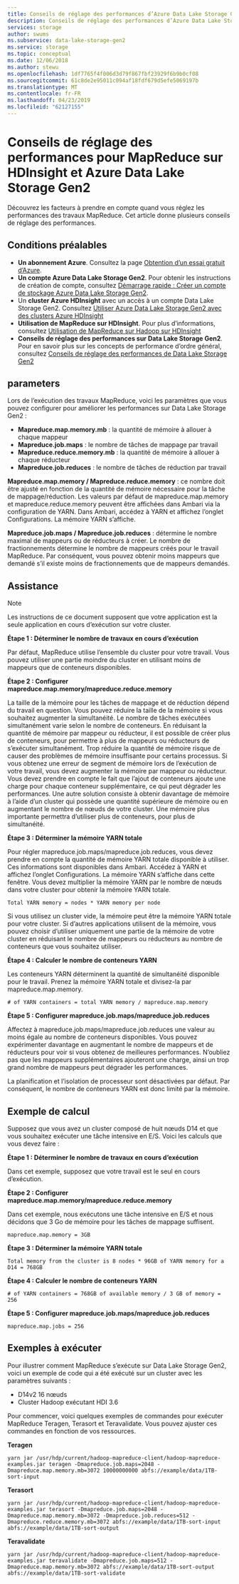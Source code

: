 ```yaml
---
title: Conseils de réglage des performances d’Azure Data Lake Storage Gen2 MapReduce | Microsoft Docs
description: Conseils de réglage des performances d’Azure Data Lake Storage Gen2 MapReduce
services: storage
author: swums
ms.subservice: data-lake-storage-gen2
ms.service: storage
ms.topic: conceptual
ms.date: 12/06/2018
ms.author: stewu
ms.openlocfilehash: 1df7765f4f006d3d79f867fbf23929f6b9b0cf08
ms.sourcegitcommit: 61c8de2e95011c094af18fdf679d5efe5069197b
ms.translationtype: MT
ms.contentlocale: fr-FR
ms.lasthandoff: 04/23/2019
ms.locfileid: "62127155"
---
```

# <a name="performance-tuning-guidance-for-mapreduce-on-hdinsight-and-azure-data-lake-storage-gen2"></a>Conseils de réglage des performances pour MapReduce sur HDInsight et Azure Data Lake Storage Gen2

Découvrez les facteurs à prendre en compte quand vous réglez les performances des travaux MapReduce. Cet article donne plusieurs conseils de réglage des performances.

## <a name="prerequisites"></a>Conditions préalables

* **Un abonnement Azure**. Consultez la page [Obtention d’un essai gratuit d’Azure](https://azure.microsoft.com/pricing/free-trial/).
* **Un compte Azure Data Lake Storage Gen2**. Pour obtenir les instructions de création de compte, consultez [Démarrage rapide : Créer un compte de stockage Azure Data Lake Storage Gen2](data-lake-storage-quickstart-create-account.md).
* Un **cluster Azure HDInsight** avec un accès à un compte Data Lake Storage Gen2. Consultez [Utiliser Azure Data Lake Storage Gen2 avec des clusters Azure HDInsight](https://docs.microsoft.com/azure/hdinsight/hdinsight-hadoop-use-data-lake-storage-gen2)
* **Utilisation de MapReduce sur HDInsight**.  Pour plus d’informations, consultez [Utilisation de MapReduce sur Hadoop sur HDInsight](https://docs.microsoft.com/azure/hdinsight/hdinsight-use-mapreduce)
* **Conseils de réglage des performances sur Data Lake Storage Gen2**.  Pour en savoir plus sur les concepts de performance d’ordre général, consultez [Conseils de réglage des performances de Data Lake Storage Gen2](data-lake-storage-performance-tuning-guidance.md)

## <a name="parameters"></a>parameters

Lors de l’exécution des travaux MapReduce, voici les paramètres que vous pouvez configurer pour améliorer les performances sur Data Lake Storage Gen2 :

* **Mapreduce.map.memory.mb** : la quantité de mémoire à allouer à chaque mappeur
* **Mapreduce.job.maps** : le nombre de tâches de mappage par travail
* **Mapreduce.reduce.memory.mb** : la quantité de mémoire à allouer à chaque réducteur
* **Mapreduce.job.reduces** : le nombre de tâches de réduction par travail

**Mapreduce.map.memory / Mapreduce.reduce.memory** : ce nombre doit être ajusté en fonction de la quantité de mémoire nécessaire pour la tâche de mappage/réduction.  Les valeurs par défaut de mapreduce.map.memory et mapreduce.reduce.memory peuvent être affichées dans Ambari via la configuration de YARN.  Dans Ambari, accédez à YARN et affichez l’onglet Configurations.  La mémoire YARN s’affiche.  

**Mapreduce.job.maps / Mapreduce.job.reduces** : détermine le nombre maximal de mappeurs ou de réducteurs à créer.  Le nombre de fractionnements détermine le nombre de mappeurs créés pour le travail MapReduce.  Par conséquent, vous pouvez obtenir moins mappeurs que demandé s’il existe moins de fractionnements que de mappeurs demandés.       

## <a name="guidance"></a>Assistance

> [!NOTE]
> Les instructions de ce document supposent que votre application est la seule application en cours d’exécution sur votre cluster.

**Étape 1 : Déterminer le nombre de travaux en cours d’exécution**

Par défaut, MapReduce utilise l’ensemble du cluster pour votre travail.  Vous pouvez utiliser une partie moindre du cluster en utilisant moins de mappeurs que de conteneurs disponibles.        

**Étape 2 : Configurer mapreduce.map.memory/mapreduce.reduce.memory**

La taille de la mémoire pour les tâches de mappage et de réduction dépend du travail en question.  Vous pouvez réduire la taille de la mémoire si vous souhaitez augmenter la simultanéité.  Le nombre de tâches exécutées simultanément varie selon le nombre de conteneurs.  En réduisant la quantité de mémoire par mappeur ou réducteur, il est possible de créer plus de conteneurs, pour permettre à plus de mappeurs ou réducteurs de s’exécuter simultanément.  Trop réduire la quantité de mémoire risque de causer des problèmes de mémoire insuffisante pour certains processus.  Si vous obtenez une erreur de segment de mémoire lors de l’exécution de votre travail, vous devez augmenter la mémoire par mappeur ou réducteur.  Vous devez prendre en compte le fait que l’ajout de conteneurs ajoute une charge pour chaque conteneur supplémentaire, ce qui peut dégrader les performances.  Une autre solution consiste à obtenir davantage de mémoire à l’aide d’un cluster qui possède une quantité supérieure de mémoire ou en augmentant le nombre de nœuds de votre cluster.  Une mémoire plus importante permettra d’utiliser plus de conteneurs, pour plus de simultanéité.  

**Étape 3 : Déterminer la mémoire YARN totale**

Pour régler mapreduce.job.maps/mapreduce.job.reduces, vous devez prendre en compte la quantité de mémoire YARN totale disponible à utiliser.  Ces informations sont disponibles dans Ambari.  Accédez à YARN et affichez l’onglet Configurations.  La mémoire YARN s’affiche dans cette fenêtre.  Vous devez multiplier la mémoire YARN par le nombre de nœuds dans votre cluster pour obtenir la mémoire YARN totale.

    Total YARN memory = nodes * YARN memory per node

Si vous utilisez un cluster vide, la mémoire peut être la mémoire YARN totale pour votre cluster.  Si d’autres applications utilisent de la mémoire, vous pouvez choisir d’utiliser uniquement une partie de la mémoire de votre cluster en réduisant le nombre de mappeurs ou réducteurs au nombre de conteneurs que vous souhaitez utiliser.  

**Étape 4 : Calculer le nombre de conteneurs YARN**

Les conteneurs YARN déterminent la quantité de simultanéité disponible pour le travail.  Prenez la mémoire YARN totale et divisez-la par mapreduce.map.memory.  

    # of YARN containers = total YARN memory / mapreduce.map.memory

**Étape 5 : Configurer mapreduce.job.maps/mapreduce.job.reduces**

Affectez à mapreduce.job.maps/mapreduce.job.reduces une valeur au moins égale au nombre de conteneurs disponibles.  Vous pouvez expérimenter davantage en augmentant le nombre de mappeurs et de réducteurs pour voir si vous obtenez de meilleures performances.  N’oubliez pas que les mappeurs supplémentaires ajouteront une charge, ainsi un trop grand nombre de mappeurs peut dégrader les performances.  

La planification et l’isolation de processeur sont désactivées par défaut. Par conséquent, le nombre de conteneurs YARN est donc limité par la mémoire.

## <a name="example-calculation"></a>Exemple de calcul

Supposez que vous avez un cluster composé de huit nœuds D14 et que vous souhaitez exécuter une tâche intensive en E/S.  Voici les calculs que vous devez faire :

**Étape 1 : Déterminer le nombre de travaux en cours d’exécution**

Dans cet exemple, supposez que votre travail est le seul en cours d’exécution.  

**Étape 2 : Configurer mapreduce.map.memory/mapreduce.reduce.memory**

Dans cet exemple, nous exécutons une tâche intensive en E/S et nous décidons que 3 Go de mémoire pour les tâches de mappage suffisent.

    mapreduce.map.memory = 3GB

**Étape 3 : Déterminer la mémoire YARN totale**

    Total memory from the cluster is 8 nodes * 96GB of YARN memory for a D14 = 768GB
**Étape 4 : Calculer le nombre de conteneurs YARN**

    # of YARN containers = 768GB of available memory / 3 GB of memory =   256

**Étape 5 : Configurer mapreduce.job.maps/mapreduce.job.reduces**

    mapreduce.map.jobs = 256

## <a name="examples-to-run"></a>Exemples à exécuter

Pour illustrer comment MapReduce s’exécute sur Data Lake Storage Gen2, voici un exemple de code qui a été exécuté sur un cluster avec les paramètres suivants :

* D14v2 16 nœuds
* Cluster Hadoop exécutant HDI 3.6

Pour commencer, voici quelques exemples de commandes pour exécuter MapReduce Teragen, Terasort et Teravalidate.  Vous pouvez ajuster ces commandes en fonction de vos ressources.

**Teragen**

    yarn jar /usr/hdp/current/hadoop-mapreduce-client/hadoop-mapreduce-examples.jar teragen -Dmapreduce.job.maps=2048 -Dmapreduce.map.memory.mb=3072 10000000000 abfs://example/data/1TB-sort-input

**Terasort**

    yarn jar /usr/hdp/current/hadoop-mapreduce-client/hadoop-mapreduce-examples.jar terasort -Dmapreduce.job.maps=2048 -Dmapreduce.map.memory.mb=3072 -Dmapreduce.job.reduces=512 -Dmapreduce.reduce.memory.mb=3072 abfs://example/data/1TB-sort-input abfs://example/data/1TB-sort-output

**Teravalidate**

    yarn jar /usr/hdp/current/hadoop-mapreduce-client/hadoop-mapreduce-examples.jar teravalidate -Dmapreduce.job.maps=512 -Dmapreduce.map.memory.mb=3072 abfs://example/data/1TB-sort-output abfs://example/data/1TB-sort-validate
